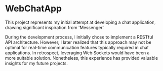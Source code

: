 # WebChatApp
This project represents my initial attempt at developing a chat application, drawing significant inspiration from 'Messenger.'

During the development process, I initially chose to implement a RESTful API architecture. However, I later realized that this approach may not be optimal for real-time communication features typically required in chat applications. In retrospect, leveraging Web Sockets would have been a more suitable solution. Nonetheless, this experience has provided valuable insights for my future projects.
